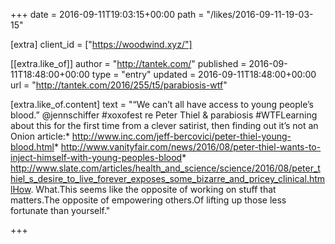 +++
date = 2016-09-11T19:03:15+00:00
path = "/likes/2016-09-11-19-03-15"

[extra]
client_id = ["https://woodwind.xyz/"]

[[extra.like_of]]
author = "http://tantek.com/"
published = 2016-09-11T18:48:00+00:00
type = "entry"
updated = 2016-09-11T18:48:00+00:00
url = "http://tantek.com/2016/255/t5/parabiosis-wtf"

[extra.like_of.content]
text = "“We can’t all have access to young people’s blood.” @jennschiffer #xoxofest re Peter Thiel &amp; parabiosis #WTFLearning about this for the first time from a clever satirist, then finding out it’s not an Onion article:* http://www.inc.com/jeff-bercovici/peter-thiel-young-blood.html* http://www.vanityfair.com/news/2016/08/peter-thiel-wants-to-inject-himself-with-young-peoples-blood* http://www.slate.com/articles/health_and_science/science/2016/08/peter_thiel_s_desire_to_live_forever_exposes_some_bizarre_and_pricey_clinical.htmlHow. What.This seems like the opposite of working on stuff that matters.The opposite of empowering others.Of lifting up those less fortunate than yourself."

+++

